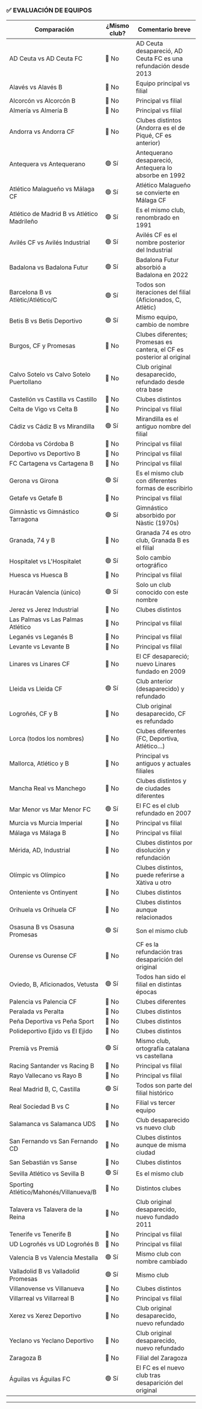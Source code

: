
### ✅ EVALUACIÓN DE EQUIPOS

| Comparación                             | ¿Mismo club? | Comentario breve |
|-----------------------------------------|--------------|------------------|
| AD Ceuta vs AD Ceuta FC                 | 🔴 No        | AD Ceuta desapareció, AD Ceuta FC es una refundación desde 2013 |
| Alavés vs Alavés B                      | 🔴 No        | Equipo principal vs filial |
| Alcorcón vs Alcorcón B                  | 🔴 No        | Principal vs filial |
| Almería vs Almería B                    | 🔴 No        | Principal vs filial |
| Andorra vs Andorra CF                   | 🔴 No        | Clubes distintos (Andorra es el de Piqué, CF es anterior) |
| Antequera vs Antequerano                | 🟢 Sí        | Antequerano desapareció, Antequera lo absorbe en 1992 |
| Atlético Malagueño vs Málaga CF         | 🟢 Sí        | Atlético Malagueño se convierte en Málaga CF |
| Atlético de Madrid B vs Atlético Madrileño | 🟢 Sí     | Es el mismo club, renombrado en 1991 |
| Avilés CF vs Avilés Industrial          | 🟢 Sí        | Avilés CF es el nombre posterior del Industrial |
| Badalona vs Badalona Futur              | 🟢 Sí        | Badalona Futur absorbió a Badalona en 2022 |
| Barcelona B vs Atlètic/Atlético/C       | 🟢 Sí        | Todos son iteraciones del filial (Aficionados, C, Atlètic) |
| Betis B vs Betis Deportivo              | 🟢 Sí        | Mismo equipo, cambio de nombre |
| Burgos, CF y Promesas                   | 🔴 No        | Clubes diferentes; Promesas es cantera, el CF es posterior al original |
| Calvo Sotelo vs Calvo Sotelo Puertollano| 🔴 No        | Club original desaparecido, refundado desde otra base |
| Castellón vs Castilla vs Castillo       | 🔴 No        | Clubes distintos |
| Celta de Vigo vs Celta B                | 🔴 No        | Principal vs filial |
| Cádiz vs Cádiz B vs Mirandilla          | 🟢 Sí        | Mirandilla es el antiguo nombre del filial |
| Córdoba vs Córdoba B                   | 🔴 No        | Principal vs filial |
| Deportivo vs Deportivo B               | 🔴 No        | Principal vs filial |
| FC Cartagena vs Cartagena B            | 🔴 No        | Principal vs filial |
| Gerona vs Girona                        | 🟢 Sí        | Es el mismo club con diferentes formas de escribirlo |
| Getafe vs Getafe B                      | 🔴 No        | Principal vs filial |
| Gimnàstic vs Gimnástico Tarragona       | 🟢 Sí        | Gimnástico absorbido por Nàstic (1970s) |
| Granada, 74 y B                         | 🔴 No        | Granada 74 es otro club, Granada B es el filial |
| Hospitalet vs L'Hospitalet              | 🟢 Sí        | Solo cambio ortográfico |
| Huesca vs Huesca B                      | 🔴 No        | Principal vs filial |
| Huracán Valencia (único)                | 🟢 Sí        | Solo un club conocido con este nombre |
| Jerez vs Jerez Industrial               | 🔴 No        | Clubes distintos |
| Las Palmas vs Las Palmas Atlético       | 🔴 No        | Principal vs filial |
| Leganés vs Leganés B                    | 🔴 No        | Principal vs filial |
| Levante vs Levante B                    | 🔴 No        | Principal vs filial |
| Linares vs Linares CF                   | 🔴 No        | El CF desapareció; nuevo Linares fundado en 2009 |
| Lleida vs Lleida CF                     | 🟢 Sí        | Club anterior (desaparecido) y refundado |
| Logroñés, CF y B                        | 🔴 No        | Club original desaparecido, CF es refundado |
| Lorca (todos los nombres)               | 🔴 No        | Clubes diferentes (FC, Deportiva, Atlético…) |
| Mallorca, Atlético y B                  | 🔴 No        | Principal vs antiguos y actuales filiales |
| Mancha Real vs Manchego                 | 🔴 No        | Clubes distintos y de ciudades diferentes |
| Mar Menor vs Mar Menor FC              | 🟢 Sí        | El FC es el club refundado en 2007 |
| Murcia vs Murcia Imperial               | 🔴 No        | Principal vs filial |
| Málaga vs Málaga B                      | 🔴 No        | Principal vs filial |
| Mérida, AD, Industrial                  | 🔴 No        | Clubes distintos por disolución y refundación |
| Olímpic vs Olímpico                    | 🔴 No        | Clubes distintos, puede referirse a Xàtiva u otro |
| Onteniente vs Ontinyent                 | 🔴 No        | Clubes distintos |
| Orihuela vs Orihuela CF                 | 🔴 No        | Clubes distintos aunque relacionados |
| Osasuna B vs Osasuna Promesas          | 🟢 Sí        | Son el mismo club |
| Ourense vs Ourense CF                   | 🔴 No        | CF es la refundación tras desaparición del original |
| Oviedo, B, Aficionados, Vetusta         | 🟢 Sí        | Todos han sido el filial en distintas épocas |
| Palencia vs Palencia CF                | 🔴 No        | Clubes diferentes |
| Peralada vs Peralta                    | 🔴 No        | Clubes distintos |
| Peña Deportiva vs Peña Sport           | 🔴 No        | Clubes distintos |
| Polideportivo Ejido vs El Ejido        | 🔴 No        | Clubes distintos |
| Premià vs Premiá                       | 🟢 Sí        | Mismo club, ortografía catalana vs castellana |
| Racing Santander vs Racing B           | 🔴 No        | Principal vs filial |
| Rayo Vallecano vs Rayo B               | 🔴 No        | Principal vs filial |
| Real Madrid B, C, Castilla             | 🟢 Sí        | Todos son parte del filial histórico |
| Real Sociedad B vs C                   | 🔴 No        | Filial vs tercer equipo |
| Salamanca vs Salamanca UDS             | 🔴 No        | Club desaparecido vs nuevo club |
| San Fernando vs San Fernando CD        | 🔴 No        | Clubes distintos aunque de misma ciudad |
| San Sebastián vs Sanse                 | 🔴 No        | Clubes distintos |
| Sevilla Atlético vs Sevilla B          | 🟢 Sí        | Es el mismo club |
| Sporting Atlético/Mahonés/Villanueva/B | 🔴 No        | Distintos clubes |
| Talavera vs Talavera de la Reina       | 🔴 No        | Club original desaparecido, nuevo fundado 2011 |
| Tenerife vs Tenerife B                 | 🔴 No        | Principal vs filial |
| UD Logroñés vs UD Logroñés B           | 🔴 No        | Principal vs filial |
| Valencia B vs Valencia Mestalla        | 🟢 Sí        | Mismo club con nombre cambiado |
| Valladolid B vs Valladolid Promesas    | 🟢 Sí        | Mismo club |
| Villanovense vs Villanueva             | 🔴 No        | Clubes distintos |
| Villarreal vs Villarreal B             | 🔴 No        | Principal vs filial |
| Xerez vs Xerez Deportivo               | 🔴 No        | Club original desaparecido, nuevo refundado |
| Yeclano vs Yeclano Deportivo           | 🔴 No        | Club original desaparecido, nuevo refundado |
| Zaragoza B                             | 🔴 No        | Filial del Zaragoza |
| Águilas vs Águilas FC                  | 🟢 Sí        | El FC es el nuevo club tras desaparición del original |

---
